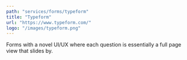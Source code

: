 ```yaml
---
path: "services/forms/typeform"
title: "Typeform"
url: "https://www.typeform.com/"
logo: "/images/typeform.png"
---
```


Forms with a novel UI/UX where each question is essentially a full page view that slides by.
